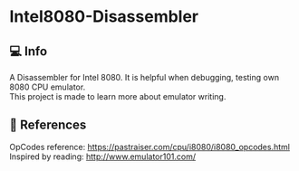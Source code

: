 # Intel8080-Disassembler
## :computer: Info
A Disassembler for Intel 8080. It is helpful when debugging, testing own 8080 CPU emulator.<br>
This project is made to learn more about emulator writing.

## :page_facing_up: References
OpCodes reference: https://pastraiser.com/cpu/i8080/i8080_opcodes.html<br>
Inspired by reading: http://www.emulator101.com/
